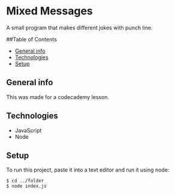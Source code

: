 # Mixed Messages

A small program that makes different jokes with punch line.

##Table of Contents
* [General info](#general-info)
* [Technologies](#technologies)
* [Setup](#setup)

## General info
This was made for a codecademy lesson.

## Technologies
* JavaScript
* Node

## Setup
To run this project, paste it into a text editor and run it using node:

    $ cd ../folder
    $ node index.js

